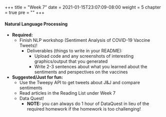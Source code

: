 +++
title = "Week 7"
date = 2021-01-15T23:07:09-08:00
weight = 5
chapter = true
pre = "<b></b>"
+++

#### Natural Language Processing
- **Required:**
  - Finish NLP workshop (Sentiment Analysis of COVID-19 Vaccine Tweets)!
    - Deliverables (things to write in your README):
      - Upload code and any screenshots of interesting graphics/output that you generated
      - Write 2-3 sentences about what you learned about the sentiments and perspectives on the vaccines
- **Suggested/Just for fun:**
  - Use the Tweepy API to get tweets about J&J and compare sentiments 
  - Read articles in the Reading List under Week 7
  - Data Quest!
    - **NOTE:** you can always do 1 hour of DataQuest in lieu of the required homework if the homework is too challenging!
